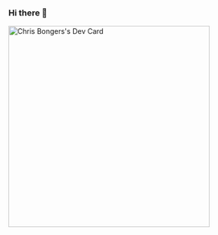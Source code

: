 ### Hi there 👋

<!--
**Snahashis93/Snahashis93** is a ✨ _special_ ✨ repository because its `README.md` (this file) appears on your GitHub profile.

Here are some ideas to get you started:

- 🔭 I’m currently working on ...
- 🌱 I’m currently learning ...
- 👯 I’m looking to collaborate on ...
- 🤔 I’m looking for help with ...
- 💬 Ask me about ...
- 📫 How to reach me: ...
- 😄 Pronouns: ...
- ⚡ Fun fact: ...
-->

<a href="https://app.daily.dev/DailyDevTips"><img src="https://github.com/Snahashis93/Snahashis93/devcard.svg" width="400" alt="Chris Bongers's Dev Card"/></a>
